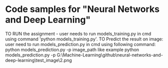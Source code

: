 # Code samples for "Neural Networks and Deep Learning"

TO RUN the assignment -
user needs to run models_training.py in cmd using command 'python models_training.py'.
TO Predict the result on image:
user need to run models_prediction.py in cmd using following command:
python models_prediction.py -p image_path
like example python models_prediction.py -p G:\Machine-Learning\github\neural-networks-and-deep-learning\test_image\2.png
